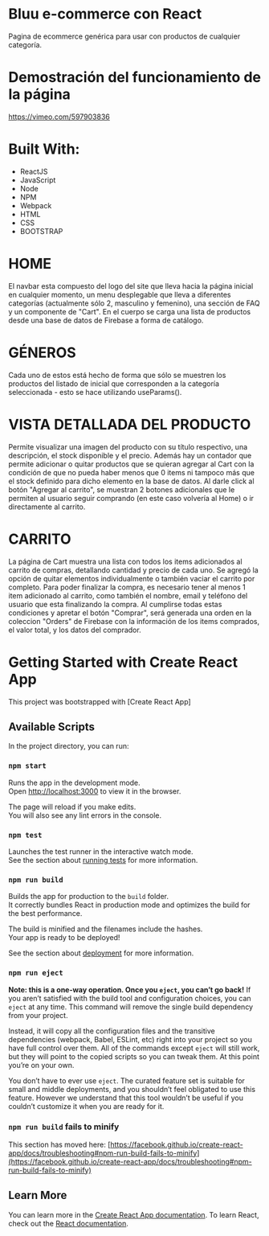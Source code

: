 # Bluu e-commerce con React
Pagina de ecommerce genérica para usar con productos de cualquier categoría.

# Demostración del funcionamiento de la página
https://vimeo.com/597903836

# Built With:
- ReactJS
- JavaScript
- Node
- NPM
- Webpack
- HTML
- CSS
- BOOTSTRAP

# HOME
El navbar esta compuesto del logo del site que lleva hacia la página inicial en cualquier momento, un menu desplegable que lleva a diferentes categorías (actualmente sólo 2, masculino y femenino), una sección de FAQ y un componente de "Cart".
En el cuerpo se carga una lista de productos desde una base de datos de Firebase a forma de catálogo.

# GÉNEROS
Cada uno de estos está hecho de forma que sólo se muestren los productos del listado de inicial que corresponden a la categoría seleccionada - esto se hace utilizando useParams().

# VISTA DETALLADA DEL PRODUCTO
Permite visualizar una imagen del producto con su título respectivo, una descripción, el stock disponible y el precio.
Además hay un contador que permite adicionar o quitar productos que se quieran agregar al Cart con la condición de que no pueda haber menos que 0 items ni tampoco más que el stock definido para dicho elemento en la base de datos.
Al darle click al botón "Agregar al carrito", se muestran 2 botones adicionales que le permiten al usuario seguir comprando (en este caso volvería al Home) o ir directamente al carrito.

# CARRITO
La página de Cart muestra una lista con todos los items adicionados al carrito de compras, detallando cantidad y precio de cada uno.
Se agregó la opción de quitar elementos individualmente o también vaciar el carrito por completo.
Para poder finalizar la compra, es necesario tener al menos 1 item adicionado al carrito, como también el nombre, email y teléfono del usuario que esta finalizando la compra.
Al cumplirse todas estas condiciones y apretar el botón "Comprar", será generada una orden en la coleccion "Orders" de Firebase con la información de los items comprados, el valor total, y los datos del comprador.

# Getting Started with Create React App
This project was bootstrapped with [Create React App]

## Available Scripts
In the project directory, you can run:

### `npm start`
Runs the app in the development mode.\
Open [http://localhost:3000](http://localhost:3000) to view it in the browser.

The page will reload if you make edits.\
You will also see any lint errors in the console.


### `npm test`
Launches the test runner in the interactive watch mode.\
See the section about [running tests](https://facebook.github.io/create-react-app/docs/running-tests) for more information.


### `npm run build`
Builds the app for production to the `build` folder.\
It correctly bundles React in production mode and optimizes the build for the best performance.

The build is minified and the filenames include the hashes.\
Your app is ready to be deployed!

See the section about [deployment](https://facebook.github.io/create-react-app/docs/deployment) for more information.


### `npm run eject`
**Note: this is a one-way operation. Once you `eject`, you can’t go back!**
If you aren’t satisfied with the build tool and configuration choices, you can `eject` at any time. This command will remove the single build dependency from your project.

Instead, it will copy all the configuration files and the transitive dependencies (webpack, Babel, ESLint, etc) right into your project so you have full control over them. All of the commands except `eject` will still work, but they will point to the copied scripts so you can tweak them. At this point you’re on your own.

You don’t have to ever use `eject`. The curated feature set is suitable for small and middle deployments, and you shouldn’t feel obligated to use this feature. However we understand that this tool wouldn’t be useful if you couldn’t customize it when you are ready for it.


### `npm run build` fails to minify
This section has moved here: [https://facebook.github.io/create-react-app/docs/troubleshooting#npm-run-build-fails-to-minify](https://facebook.github.io/create-react-app/docs/troubleshooting#npm-run-build-fails-to-minify)


## Learn More
You can learn more in the [Create React App documentation](https://facebook.github.io/create-react-app/docs/getting-started).
To learn React, check out the [React documentation](https://reactjs.org/).